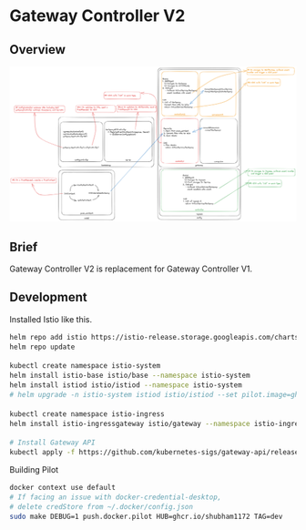 # Gateway Controller V2

## Overview

![image](./architecture.png)

## Brief

Gateway Controller V2 is replacement for Gateway Controller V1.

## Development

Installed Istio like this.

```bash
helm repo add istio https://istio-release.storage.googleapis.com/charts
helm repo update

kubectl create namespace istio-system
helm install istio-base istio/base --namespace istio-system
helm install istiod istio/istiod --namespace istio-system
# helm upgrade -n istio-system istiod istio/istiod --set pilot.image=ghcr.io/shubham1172/pilot:cv2WithLogs2 --set pilot.env.PILOT_ENABLE_GATEWAY_API=false --set pilot.env.PILOT_ENABLE_GATEWAY_API_DEPLOYMENT_CONTROLLER=false

kubectl create namespace istio-ingress
helm install istio-ingressgateway istio/gateway --namespace istio-ingress

# Install Gateway API
kubectl apply -f https://github.com/kubernetes-sigs/gateway-api/releases/download/v1.0.0/standard-install.yaml
```

Building Pilot
```bash
docker context use default
# If facing an issue with docker-credential-desktop,
# delete credStore from ~/.docker/config.json
sudo make DEBUG=1 push.docker.pilot HUB=ghcr.io/shubham1172 TAG=dev
```